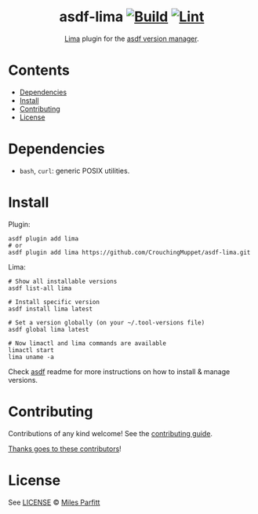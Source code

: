<div align="center">

# asdf-lima [![Build](https://github.com/CrouchingMuppet/asdf-lima/actions/workflows/build.yml/badge.svg)](https://github.com/CrouchingMuppet/asdf-lima/actions/workflows/build.yml) [![Lint](https://github.com/CrouchingMuppet/asdf-lima/actions/workflows/lint.yml/badge.svg)](https://github.com/CrouchingMuppet/asdf-lima/actions/workflows/lint.yml)


[Lima](https://github.com/lima-vm/lima) plugin for the [asdf version manager](https://asdf-vm.com).

</div>

# Contents

- [Dependencies](#dependencies)
- [Install](#install)
- [Contributing](#contributing)
- [License](#license)

# Dependencies

- `bash`, `curl`: generic POSIX utilities.

# Install

Plugin:

```shell
asdf plugin add lima
# or
asdf plugin add lima https://github.com/CrouchingMuppet/asdf-lima.git
```

Lima:

```shell
# Show all installable versions
asdf list-all lima

# Install specific version
asdf install lima latest

# Set a version globally (on your ~/.tool-versions file)
asdf global lima latest

# Now limactl and lima commands are available
limactl start
lima uname -a
```

Check [asdf](https://github.com/asdf-vm/asdf) readme for more instructions on how to
install & manage versions.

# Contributing

Contributions of any kind welcome! See the [contributing guide](contributing.md).

[Thanks goes to these contributors](https://github.com/CrouchingMuppet/asdf-lima/graphs/contributors)!

# License

See [LICENSE](LICENSE) © [Miles Parfitt](https://github.com/CrouchingMuppet/)
